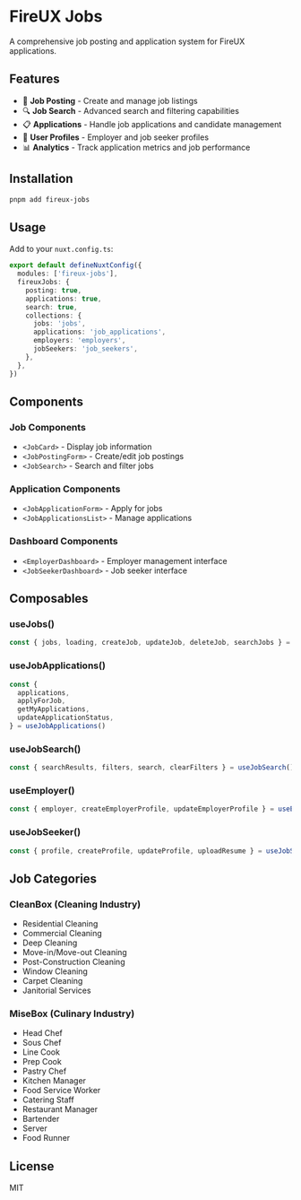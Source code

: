 # FireUX Jobs

A comprehensive job posting and application system for FireUX applications.

## Features

- 📝 **Job Posting** - Create and manage job listings
- 🔍 **Job Search** - Advanced search and filtering capabilities
- 📋 **Applications** - Handle job applications and candidate management
- 👥 **User Profiles** - Employer and job seeker profiles
- 📊 **Analytics** - Track application metrics and job performance

## Installation

```bash
pnpm add fireux-jobs
```

## Usage

Add to your `nuxt.config.ts`:

```typescript
export default defineNuxtConfig({
  modules: ['fireux-jobs'],
  fireuxJobs: {
    posting: true,
    applications: true,
    search: true,
    collections: {
      jobs: 'jobs',
      applications: 'job_applications',
      employers: 'employers',
      jobSeekers: 'job_seekers',
    },
  },
})
```

## Components

### Job Components

- `<JobCard>` - Display job information
- `<JobPostingForm>` - Create/edit job postings
- `<JobSearch>` - Search and filter jobs

### Application Components

- `<JobApplicationForm>` - Apply for jobs
- `<JobApplicationsList>` - Manage applications

### Dashboard Components

- `<EmployerDashboard>` - Employer management interface
- `<JobSeekerDashboard>` - Job seeker interface

## Composables

### useJobs()

```typescript
const { jobs, loading, createJob, updateJob, deleteJob, searchJobs } = useJobs()
```

### useJobApplications()

```typescript
const {
  applications,
  applyForJob,
  getMyApplications,
  updateApplicationStatus,
} = useJobApplications()
```

### useJobSearch()

```typescript
const { searchResults, filters, search, clearFilters } = useJobSearch()
```

### useEmployer()

```typescript
const { employer, createEmployerProfile, updateEmployerProfile } = useEmployer()
```

### useJobSeeker()

```typescript
const { profile, createProfile, updateProfile, uploadResume } = useJobSeeker()
```

## Job Categories

### CleanBox (Cleaning Industry)

- Residential Cleaning
- Commercial Cleaning
- Deep Cleaning
- Move-in/Move-out Cleaning
- Post-Construction Cleaning
- Window Cleaning
- Carpet Cleaning
- Janitorial Services

### MiseBox (Culinary Industry)

- Head Chef
- Sous Chef
- Line Cook
- Prep Cook
- Pastry Chef
- Kitchen Manager
- Food Service Worker
- Catering Staff
- Restaurant Manager
- Bartender
- Server
- Food Runner

## License

MIT
